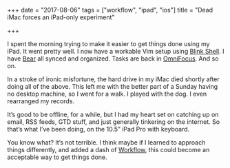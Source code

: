 +++
date = "2017-08-06"
tags = ["workflow", "ipad", "ios"]
title = "Dead iMac forces an iPad-only experiment"

+++

I spent the morning trying to make it easier to get things done using my iPad. It went pretty well. I now have a workable Vim setup using [Blink Shell][1]. I have [Bear][2] all synced and organized. Tasks are back in [OmniFocus][3]. And so on.

In a stroke of ironic misfortune, the hard drive in my iMac died shortly after doing all of the above. This left me with the better part of a Sunday having no desktop machine, so I went for a walk. I played with the dog. I even rearranged my records. 

It’s good to be offline, for a while, but I had my heart set on catching up on email, RSS feeds, GTD stuff, and just generally tinkering on the internet. So that’s what I’ve been doing, on the 10.5” iPad Pro with keyboard. 

You know what? It’s not terrible. I think maybe if I learned to approach things differently, and added a dash of [Workflow][4], this could become an acceptable way to get things done.

[1]:	https://blink.sh/
[2]:	http://www.bear-writer.com
[3]:	https://www.omnigroup.com/omnifocus/
[4]:	https://workflow.is